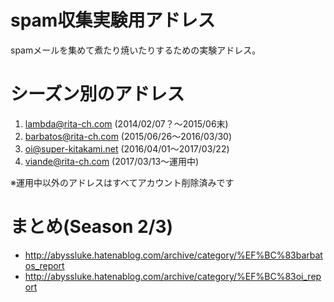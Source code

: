 # spam収集実験用アドレス
spamメールを集めて煮たり焼いたりするための実験アドレス。

# シーズン別のアドレス
1. lambda@rita-ch.com (2014/02/07？〜2015/06末)
1. barbatos@rita-ch.com (2015/06/26〜2016/03/30)
1. oi@super-kitakami.net (2016/04/01〜2017/03/22)
1. viande@rita-ch.com (2017/03/13〜運用中)

※運用中以外のアドレスはすべてアカウント削除済みです

# まとめ(Season 2/3)
* http://abyssluke.hatenablog.com/archive/category/%EF%BC%83barbatos_report
* http://abyssluke.hatenablog.com/archive/category/%EF%BC%83oi_report
